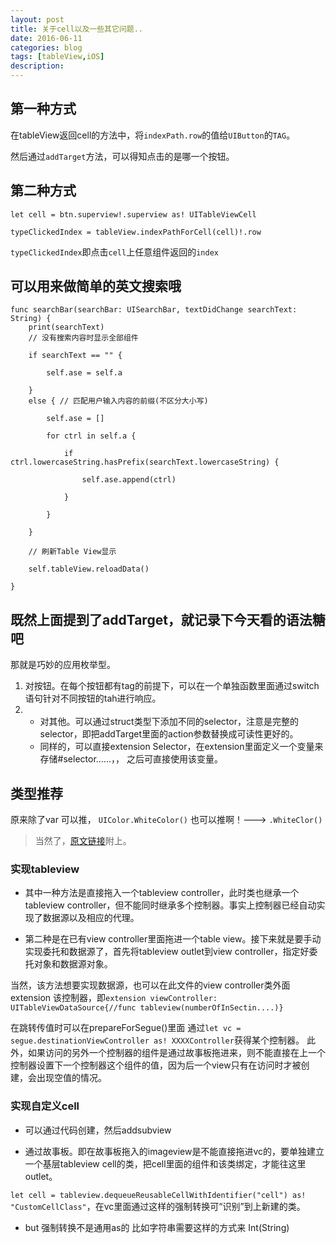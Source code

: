 ```yaml
---
layout: post
title: 关于cell以及一些其它问题..
date: 2016-06-11
categories: blog
tags: [tableView,iOS]
description:  
---
```


## 第一种方式

在tableView返回cell的方法中，将`indexPath.row`的值给`UIButton`的`TAG`。

然后通过`addTarget`方法，可以得知点击的是哪一个按钮。

## 第二种方式

`let cell = btn.superview!.superview as! UITableViewCell`

`typeClickedIndex = tableView.indexPathForCell(cell)!.row`

`typeClickedIndex`即点击`cell`上任意组件返回的`index`

## 可以用来做简单的英文搜索哦

    func searchBar(searchBar: UISearchBar, textDidChange searchText: String) {
        print(searchText)
        // 没有搜索内容时显示全部组件

        if searchText == "" {

            self.ase = self.a

        }
        else { // 匹配用户输入内容的前缀(不区分大小写)

            self.ase = []

            for ctrl in self.a {

                if ctrl.lowercaseString.hasPrefix(searchText.lowercaseString) {

                    self.ase.append(ctrl)

                }

            }

        }

        // 刷新Table View显示

        self.tableView.reloadData()

    }

## 既然上面提到了addTarget，就记录下今天看的语法糖吧

那就是巧妙的应用枚举型。

1. 对按钮。在每个按钮都有tag的前提下，可以在一个单独函数里面通过switch语句针对不同按钮的tah进行响应。
2. - 对其他。可以通过struct类型下添加不同的selector，注意是完整的selector，即把addTarget里面的action参数替换成可读性更好的。
   - 同样的，可以直接extension Selector，在extension里面定义一个变量来存储#selector......，， 之后可直接使用该变量。

## 类型推荐

原来除了var 可以推， `UIColor.WhiteColor()` 也可以推啊！---> `.WhiteClor()`

> 当然了，[原文链接](http://swift.gg/2016/06/02/swift-selector-syntax-sugar/#more)附上。

### 实现tableview

- 其中一种方法是直接拖入一个tableview controller，此时类也继承一个tableview controller，但不能同时继承多个控制器。事实上控制器已经自动实现了数据源以及相应的代理。

- 第二种是在已有view controller里面拖进一个table view。接下来就是要手动实现委托和数据源了，首先将tableview outlet到view controller，指定好委托对象和数据源对象。

当然，该方法想要实现数据源，也可以在此文件的view controller类外面extension 该控制器，即`extension viewController: UITableViewDataSource{//func tableview(numberOfInSectin....)}`

在跳转传值时可以在prepareForSegue()里面 通过`let vc = segue.destinationViewController as! XXXXController`获得某个控制器。
此外，如果访问的另外一个控制器的组件是通过故事板拖进来，则不能直接在上一个控制器设置下一个控制器这个组件的值，因为后一个view只有在访问时才被创建，会出现空值的情况。

### 实现自定义cell 

- 可以通过代码创建，然后addsubview

- 通过故事板。即在故事板拖入的imageview是不能直接拖进vc的，要单独建立一个基层tableview cell的类，把cell里面的组件和该类绑定，才能往这里outlet。

`let cell = tableview.dequeueReusableCellWithIdentifier("cell") as! "CustomCellClass"`，在vc里面通过这样的强制转换可“识别”到上新建的类。

- but 强制转换不是通用as的    比如字符串需要这样的方式来  Int(String)


